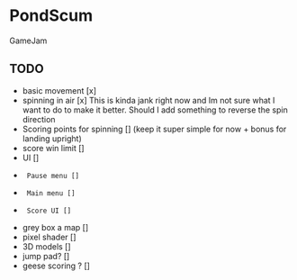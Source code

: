 # PondScum
 GameJam

## TODO
- basic movement [x]
- spinning in air [x]
       This is kinda jank right now and Im not sure what I want to do to make it better. Should I add something to reverse the spin direction
- Scoring points for spinning [] (keep it super simple for now + bonus for landing upright)
- score win limit []
- UI []
-      Pause menu []
-      Main menu []
-      Score UI []
- grey box a map []
- pixel shader []
- 3D models []
- jump pad? []
- geese scoring ? []
